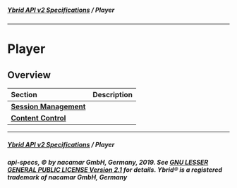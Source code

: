 ##### [**Ybrid API v2 Specifications**](../) / Player
---

# Player

## Overview

Section | Description
:------ | :----------
[**Session Management**](session-management) |
[**Content Control**](content-control) |


---
##### [**Ybrid API v2 Specifications**](../) / Player
##### api-specs, © by nacamar GmbH, Germany, 2019. See [GNU LESSER GENERAL PUBLIC LICENSE Version 2.1](/LICENSE) for details. Ybrid® is a registered trademark of nacamar GmbH, Germany 
